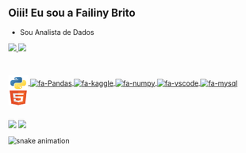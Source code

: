 ## Oiii! Eu sou a Failiny Brito


- Sou Analista de Dados

  
<div>
  <a href="https://github.com/Failiny">
  <img height="180em" src="https://github-readme-stats.vercel.app/api?username=Failiny&show_icons=true&theme=dracula&include_all_commits-true&count_privade=true"/>
  <img height="180em" src="https://github-readme-stats.vercel.app/api/top-langs/?username=Failiny&layout=compact&langs_count-16&theme=dracula"/>  
</div>

##

<div style="display: inline_block"><br>
  <img align="center" alt="fa-Python" height="30" width="40" src="https://raw.githubusercontent.com/devicons/devicon/master/icons/python/python-original.svg">
  <img align="center" alt="fa-Pandas" height="30" width="40" src="https://cdn.jsdelivr.net/gh/devicons/devicon/icons/pandas/pandas-original-wordmark.svg">
  <img align="center" alt="fa-kaggle" height="30" width="40" src="https://cdn.jsdelivr.net/gh/devicons/devicon/icons/kaggle/kaggle-original.svg">
  <img align="center" alt="fa-numpy" height="30" width="40" src="https://cdn.jsdelivr.net/gh/devicons/devicon/icons/numpy/numpy-original-wordmark.svg">
  <img align="center" alt="fa-vscode" height="30" width="40" <img src="https://cdn.jsdelivr.net/gh/devicons/devicon/icons/vscode/vscode-original.svg">
  <img align="center" alt="fa-mysql" height="30" width="40" src="https://cdn.jsdelivr.net/gh/devicons/devicon/icons/mysql/mysql-original.svg">
  <img align="center" alt="fa-HTML" height="30" width="40" src="https://raw.githubusercontent.com/devicons/devicon/master/icons/html5/html5-original.svg">
  </div>

  ##

<div>
<a href = "mailto:failiny@gmail.com"><img src="https://img.shields.io/badge/Gmail-D14836?style=for-the-badge&logo=gmail&logoColor=white" target="_blank"></a>
<a href="https://www.linkedin.com/in/failiny-brito/" target="_blank"><img src="https://img.shields.io/badge/-LinkedIn-%230077B5?style=for-the-badge&logo=linkedin&logoColor=white" target="_blank"></a> 
</div>

![snake animation](https://https://github.com/Failiny/blob/output/gihub-contribution-grid-snake.svg)
